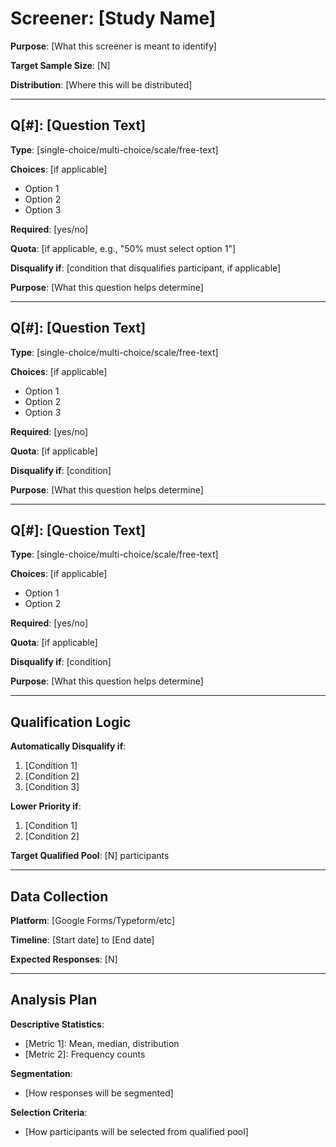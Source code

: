# Screener: [Study Name]

**Purpose**: [What this screener is meant to identify]

**Target Sample Size**: [N]

**Distribution**: [Where this will be distributed]

---

## Q[#]: [Question Text]

**Type**: [single-choice/multi-choice/scale/free-text]

**Choices**: [if applicable]
- Option 1
- Option 2
- Option 3

**Required**: [yes/no]

**Quota**: [if applicable, e.g., "50% must select option 1"]

**Disqualify if**: [condition that disqualifies participant, if applicable]

**Purpose**: [What this question helps determine]

---

## Q[#]: [Question Text]

**Type**: [single-choice/multi-choice/scale/free-text]

**Choices**: [if applicable]
- Option 1
- Option 2
- Option 3

**Required**: [yes/no]

**Quota**: [if applicable]

**Disqualify if**: [condition]

**Purpose**: [What this question helps determine]

---

## Q[#]: [Question Text]

**Type**: [single-choice/multi-choice/scale/free-text]

**Choices**: [if applicable]
- Option 1
- Option 2

**Required**: [yes/no]

**Quota**: [if applicable]

**Disqualify if**: [condition]

**Purpose**: [What this question helps determine]

---

## Qualification Logic

**Automatically Disqualify if**:
1. [Condition 1]
2. [Condition 2]
3. [Condition 3]

**Lower Priority if**:
1. [Condition 1]
2. [Condition 2]

**Target Qualified Pool**: [N] participants

---

## Data Collection

**Platform**: [Google Forms/Typeform/etc]

**Timeline**: [Start date] to [End date]

**Expected Responses**: [N]

---

## Analysis Plan

**Descriptive Statistics**:
- [Metric 1]: Mean, median, distribution
- [Metric 2]: Frequency counts

**Segmentation**:
- [How responses will be segmented]

**Selection Criteria**:
- [How participants will be selected from qualified pool]
